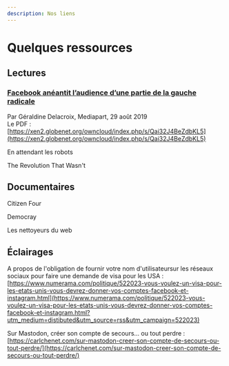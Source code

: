 ```yaml
---
description: Nos liens
---
```


# Quelques ressources

##  Lectures

### [Facebook anéantit l’audience d’une partie de la gauche radicale](https://www.mediapart.fr/journal/france/290819/facebook-aneantit-l-audience-d-une-partie-de-la-gauche-radicale)

Par Géraldine Delacroix, Mediapart, 29 août 2019  
Le PDF : [https://xen2.globenet.org/owncloud/index.php/s/Qai32J4BeZdbKL5](https://xen2.globenet.org/owncloud/index.php/s/Qai32J4BeZdbKL5)

En attendant les robots

The Revolution That Wasn't

## Documentaires

Citizen Four

Democray

Les nettoyeurs du web

## Éclairages

A propos de l'obligation de fournir votre nom d'utilisateursur les réseaux sociaux pour faire une demande de visa pour les USA :   
[https://www.numerama.com/politique/522023-vous-voulez-un-visa-pour-les-etats-unis-vous-devrez-donner-vos-comptes-facebook-et-instagram.html](https://www.numerama.com/politique/522023-vous-voulez-un-visa-pour-les-etats-unis-vous-devrez-donner-vos-comptes-facebook-et-instagram.html?utm_medium=distibuted&utm_source=rss&utm_campaign=522023)

Sur Mastodon, créer son compte de secours… ou tout perdre : [https://carlchenet.com/sur-mastodon-creer-son-compte-de-secours-ou-tout-perdre/](https://carlchenet.com/sur-mastodon-creer-son-compte-de-secours-ou-tout-perdre/)

